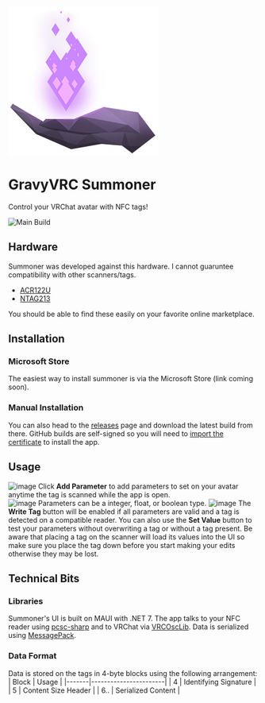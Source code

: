 ![Summoner Logo](https://github.com/halomademeapc/GravyVrc.Summoner/blob/main/assets/app_tile_icon_300px.png?raw=true)
# GravyVRC Summoner
Control your VRChat avatar with NFC tags!


![Main Build](https://github.com/halomademeapc/GravyVrc.Summoner/actions/workflows/ci-build.yml/badge.svg)

## Hardware
Summoner was developed against this hardware.  I cannot guaruntee compatibility with other scanners/tags.
- [ACR122U](https://www.acs.com.hk/en/products/3/acr122u-usb-nfc-reader/)
- [NTAG213](https://www.nxp.com/products/rfid-nfc/nfc-hf/ntag-for-tags-and-labels/ntag-213-215-216-nfc-forum-type-2-tag-compliant-ic-with-144-504-888-bytes-user-memory:NTAG213_215_216)

You should be able to find these easily on your favorite online marketplace.

## Installation

### Microsoft Store
The easiest way to install summoner is via the Microsoft Store (link coming soon).  

### Manual Installation
You can also head to the [releases](https://github.com/halomademeapc/GravyVrc.Summoner/releases) page and download the latest build from there. GitHub builds are self-signed so you will need to [import the certificate](https://www.advancedinstaller.com/install-test-certificate-from-msix.html) to install the app. 

## Usage
![image](https://github.com/halomademeapc/GravyVrc.Summoner/assets/5904472/d33a4426-c59e-4db3-a92a-810ef4432c75)
Click **Add Parameter** to add parameters to set on your avatar anytime the tag is scanned while the app is open.  
![image](https://github.com/halomademeapc/GravyVrc.Summoner/assets/5904472/2d8e5483-2eaf-40b9-91d0-4d7f8af46e4e)
Parameters can be a integer, float, or boolean type.
![image](https://github.com/halomademeapc/GravyVrc.Summoner/assets/5904472/f31216f2-c4bc-45d2-8a72-148f8131b691)
The **Write Tag** button will be enabled if all parameters are valid and a tag is detected on a compatible reader.  You can also use the **Set Value** button to test your parameters without overwriting a tag or without a tag present.  Be aware that placing a tag on the scanner will load its values into the UI so make sure you place the tag down before you start making your edits otherwise they may be lost.

## Technical Bits
### Libraries
Summoner's UI is built on MAUI with .NET 7.  The app talks to your NFC reader using [pcsc-sharp](https://github.com/danm-de/pcsc-sharp) and to VRChat via [VRCOscLib](https://github.com/ChanyaVRC/VRCOscLib).  Data is serialized using [MessagePack](https://github.com/neuecc/MessagePack-CSharp).

### Data Format
Data is stored on the tags in 4-byte blocks using the following arrangement:
| Block | Usage                 |
|-------|-----------------------|
| 4     | Identifying Signature |
| 5     | Content Size Header   |
| 6..   | Serialized Content    |
